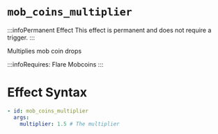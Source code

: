 # `mob_coins_multiplier`
:::infoPermanent Effect
This effect is permanent and does not require a trigger.
:::

Multiplies mob coin drops

:::infoRequires:
Flare Mobcoins
:::

# Effect Syntax
```yaml
- id: mob_coins_multiplier
  args:
    multiplier: 1.5 # The multiplier
```
